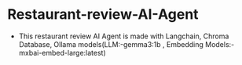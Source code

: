 # Restaurant-review-AI-Agent
* This restaurant review AI Agent is made with Langchain, Chroma Database, Ollama models(LLM:-gemma3:1b , Embedding Models:-mxbai-embed-large:latest)
